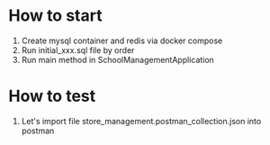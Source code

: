# How to start
1. Create mysql container and redis via docker compose
2. Run initial_xxx.sql file by order
3. Run main method in SchoolManagementApplication

# How to test
1. Let's import file store_management.postman_collection.json into postman


